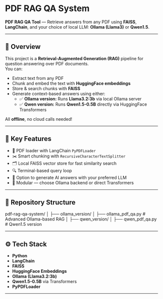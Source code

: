 # PDF RAG QA System

**PDF RAG QA Tool** — Retrieve answers from any PDF using **FAISS**, **LangChain**, and your choice of local LLM: **Ollama (Llama3)** or **Qwen1.5**.

---

## 📌 Overview

This project is a **Retrieval-Augmented Generation (RAG)** pipeline for question answering over PDF documents.  
You can:
- Extract text from any PDF
- Chunk and embed the text with **HuggingFace embeddings**
- Store & search chunks with **FAISS**
- Generate context-based answers using either:
  - ✅ **Ollama version:** Runs **Llama3.2:3b** via local Ollama server
  - ✅ **Qwen version:** Runs **Qwen1.5-0.5B** directly via HuggingFace Transformers

All **offline**, no cloud calls needed!

---

## 🎯 Key Features

- 📄 PDF loader with LangChain `PyPDFLoader`
- ✂️ Smart chunking with `RecursiveCharacterTextSplitter`
- 🗂️ Local FAISS vector store for fast similarity search
- 🔍 Terminal-based query loop
- 🤖 Option to generate AI answers with your preferred LLM
- 🧩 Modular — choose Ollama backend or direct Transformers

---

## 📁 Repository Structure

pdf-rag-qa-system/
│
├── ollama_version/
│ ├── ollama_pdf_qa.py # Advanced Ollama-based RAG
│
├── qwen_version/
│ ├── qwen_pdf_qa.py # Qwen1.5 version


---

## ⚙️ Tech Stack

- **Python**
- **LangChain**
- **FAISS**
- **HuggingFace Embeddings**
- **Ollama (Llama3.2:3b)**
- **Qwen1.5-0.5B** via Transformers
- **PyPDFLoader**

---

